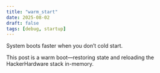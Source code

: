 ```yaml
---
title: "warm_start"
date: 2025-08-02
draft: false
tags: [debug, startup]
---
```


System boots faster when you don’t cold start.

This post is a warm boot—restoring state and reloading the HackerHardware stack in-memory.
